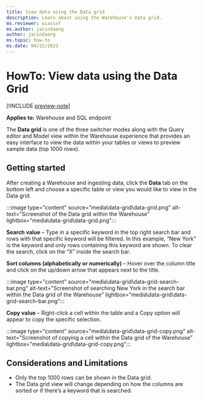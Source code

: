 ```yaml
---
title: View data using the Data grid 
description: Learn about using the Warehouse's Data grid.
ms.reviewer: wiassaf
ms.author: jacindaeng
author: jacindaeng
ms.topic: how-to
ms.date: 04/12/2023
---
```


# HowTo: View data using the Data Grid

[!INCLUDE [preview-note](../includes/preview-note.md)]

**Applies to:** Warehouse and SQL endpoint 

The **Data grid** is one of the three switcher modes along with the Query editor and Model view within the Warehouse experience that provides an easy interface to view the data within your tables or views to preview sample data (top 1000 rows). 

## Getting started
After creating a Warehouse and ingesting data, click the **Data** tab on the bottom left and choose a specific table or view you would like to view in the Data grid. 

:::image type="content" source="media\data-grid\data-grid.png" alt-text="Screenshot of the Data grid within the Warehouse" lightbox="media\data-grid\data-grid.png":::

**Search value** – Type in a specific keyword in the top right search bar and rows with that specific keyword will be filtered. In this example, “New York” is the keyword and only rows containing this keyword are shown. To clear the search, click on the “X” inside the search bar. 

**Sort columns (alphabetically or numerically)** – Hover over the column title and click on the up/down arrow that appears next to the title. 

:::image type="content" source="media\data-grid\data-grid-search-bar.png" alt-text="Screenshot of searching New York in the search bar within the Data grid of the Warehouse" lightbox="media\data-grid\data-grid-search-bar.png":::

**Copy value** – Right-click a cell within the table and a Copy option will appear to copy the specific selection. 

:::image type="content" source="media\data-grid\data-grid-copy.png" alt-text="Screenshot of copying a cell within the Data grid of the Warehouse" lightbox="media\data-grid\data-grid-copy.png":::

## Considerations and Limitations 
-	Only the top 1000 rows can be shown in the Data grid. 
-	The Data grid view will change depending on how the columns are sorted or if there’s a keyword that is searched. 

